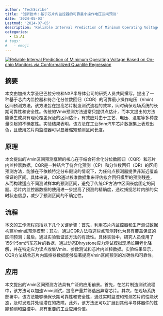 ```yaml
---
author: 'TechScribe'
title: '创新技术：基于芯片内监控器的可靠最小操作电压区间预测'
date: '2024-05-03'
Lastmod: '2024-07-05'
description: 'Reliable Interval Prediction of Minimum Operating Voltage Based on On-chip Monitors via Conformalized Quantile Regression'
categories:
  - CS.AI
# tags:
#   - emoji
---
```


[![Reliable Interval Prediction of Minimum Operating Voltage Based on On-chip Monitors via Conformalized Quantile Regression](https://arxiv-research-1301205113.cos.ap-guangzhou.myqcloud.com/images/2406.18536v1.pdf_0.jpg)](https://arxiv.org/abs/2406.18536v1)

## 摘要

本文由加州大学圣巴巴拉分校和NXP半导体公司的研究人员共同撰写，提出了一种基于芯片内监控器和符合化分位数回归（CQR）的可靠最小操作电压（Vmin）区间预测方法。该方法旨在提高芯片制造测试流程的效率，同时确保现场系统的长期可靠性和安全性。传统的Vmin预测方法通常只提供点估计，而本文提出的方法能够生成具有理论覆盖保证的区间估计，有效应对由于工艺、电压、温度等多种变量引起的不确定性。实验结果表明，该方法在工业5nm汽车芯片数据集上表现出色，且使用芯片内监控器可以显著缩短预测区间长度。<!--more-->

## 原理

本文提出的Vmin区间预测框架的核心在于结合符合化分位数回归（CQR）和芯片内监控器数据。CQR是一种结合了符合化预测（CP）和分位数回归（QR）的区间预测方法，能够在不依赖特定分布假设的情况下，为任何点预测器提供非渐近覆盖保证的区间。具体来说，CQR通过校准数据集来评估拟合回归模型的预测残差，从而构建适应不同测试样本的预测区间，避免了传统CP方法中区间长度固定的问题。芯片内监控器数据的使用进一步提高了预测的精确度，通过捕捉芯片内部的实时状态信息，减少了预测区间的不确定性。

## 流程

本文的工作流程包括以下几个关键步骤：首先，利用芯片内监控器和生产测试数据构建Vmin点预测模型；其次，通过CQR方法将这些点预测转化为具有覆盖保证的区间预测；最后，通过实验验证该方法的有效性。具体实验中，研究人员使用了156个5nm汽车芯片的数据，通过动态Dhrystone应力测试模拟现场长期老化降解，并在特定应力读点收集Vmin、参数测试和芯片内监控数据。实验结果显示，CQR方法结合芯片内监控器数据能够显著提高Vmin区间预测的准确性和可靠性。

## 应用

本文提出的Vmin区间预测方法具有广泛的应用前景。首先，在芯片制造测试流程中，该方法可以加速Vmin测试，提高产量并筛选出异常芯片。其次，在现场系统部署中，该方法能够确保长期可靠性和安全性，通过实时监控和预测芯片的性能状态，及时发现并处理潜在的故障。此外，该方法还可以扩展到其他半导体器件的性能预测和监控中，具有重要的工业应用价值。